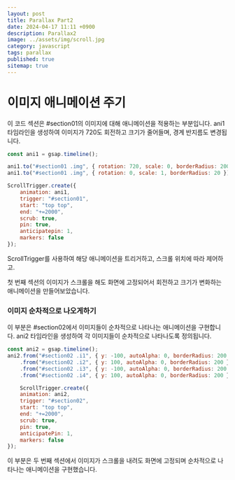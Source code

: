 ```yaml
---
layout: post
title: Parallax Part2
date: 2024-04-17 11:11 +0900
description: Parallax2
image: ../assets/img/scroll.jpg
category: javascript
tags: parallax
published: true
sitemap: true
---
```


# 이미지 애니메이션 주기

이 코드 섹션은 #section01의 이미지에 대해 애니메이션을 적용하는 부분입니다. ani1 타임라인을 생성하여 이미지가 720도 회전하고 크기가 줄어들며, 경계 반지름도 변경됩니다.

````javascript
const ani1 = gsap.timeline();

ani1.to("#section01 .img", { rotation: 720, scale: 0, borderRadius: 200 })
ani1.to("#section01 .img", { rotation: 0, scale: 1, borderRadius: 20 })

ScrollTrigger.create({
    animation: ani1,
    trigger: "#section01",
    start: "top top",
    end: "+=2000",
    scrub: true,
    pin: true,
    anticipatepin: 1,
    markers: false
});
````

ScrollTrigger를 사용하여 해당 애니메이션을 트리거하고, 스크롤 위치에 따라 제어하고.

첫 번째 섹션의 이미지가 스크롤을 해도 화면에 고정되어서 회전하고 크기가 변화하는 애니메이션을 만들어보았습니다.

### 이미지 순차적으로 나오게하기

이 부분은 #section02에서 이미지들이 순차적으로 나타나는 애니메이션을 구현합니다. ani2 타임라인을 생성하여 각 이미지들이 순차적으로 나타나도록 정의됩니다.

````javascript
const ani2 = gsap.timeline();
ani2.from("#section02 .i1", { y: -100, autoAlpha: 0, borderRadius: 200 }, 'a')
    .from("#section02 .i2", { y: 100, autoAlpha: 0, borderRadius: 200 }, '+=2')
    .from("#section02 .i3", { y: -100, autoAlpha: 0, borderRadius: 200 }, 'a')
    .from("#section02 .i4", { y: 100, autoAlpha: 0, borderRadius: 200 }, 'b')

    ScrollTrigger.create({
    animation: ani2,
    trigger: "#section02",
    start: "top top",
    end: "+=2000",
    scrub: true,
    pin: true,
    anticipatePin: 1,
    markers: false
});
````

이 부분은 두 번째 섹션에서 이미지가 스크롤을 내려도 화면에 고정되며 순차적으로 나타나는 애니메이션을 구현했습니다.


